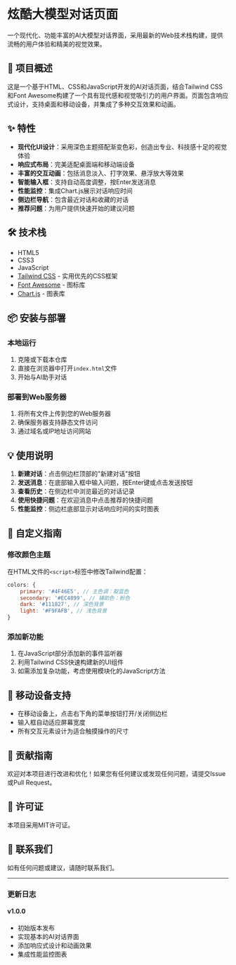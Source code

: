 # 炫酷大模型对话页面

一个现代化、功能丰富的AI大模型对话界面，采用最新的Web技术栈构建，提供流畅的用户体验和精美的视觉效果。

## 🚀 项目概述

这是一个基于HTML、CSS和JavaScript开发的AI对话页面，结合Tailwind CSS和Font Awesome构建了一个具有现代感和视觉吸引力的用户界面。页面包含响应式设计，支持桌面和移动设备，并集成了多种交互效果和动画。

## ✨ 特性

- **现代化UI设计**：采用深色主题搭配渐变色彩，创造出专业、科技感十足的视觉体验
- **响应式布局**：完美适配桌面端和移动端设备
- **丰富的交互动画**：包括消息淡入、打字效果、悬浮放大等效果
- **智能输入框**：支持自动高度调整，按Enter发送消息
- **性能监控**：集成Chart.js展示对话响应时间
- **侧边栏导航**：包含最近对话和收藏的对话
- **推荐问题**：为用户提供快速开始的建议问题

## 🛠️ 技术栈

- HTML5
- CSS3
- JavaScript
- [Tailwind CSS](https://tailwindcss.com/) - 实用优先的CSS框架
- [Font Awesome](https://fontawesome.com/) - 图标库
- [Chart.js](https://chartjs.org/) - 图表库

## 📦 安装与部署

### 本地运行

1. 克隆或下载本仓库
2. 直接在浏览器中打开`index.html`文件
3. 开始与AI助手对话

### 部署到Web服务器

1. 将所有文件上传到您的Web服务器
2. 确保服务器支持静态文件访问
3. 通过域名或IP地址访问网站

## 💡 使用说明

1. **新建对话**：点击侧边栏顶部的"新建对话"按钮
2. **发送消息**：在底部输入框中输入问题，按Enter键或点击发送按钮
3. **查看历史**：在侧边栏中浏览最近的对话记录
4. **使用快捷问题**：在欢迎消息中点击推荐的快捷问题
5. **性能监控**：侧边栏底部显示对话响应时间的实时图表

## 🎨 自定义指南

### 修改颜色主题

在HTML文件的`<script>`标签中修改Tailwind配置：

```javascript
colors: {
    primary: '#4F46E5', // 主色调：靛蓝色
    secondary: '#EC4899', // 辅助色：粉色
    dark: '#111827', // 深色背景
    light: '#F9FAFB', // 浅色背景
}
```

### 添加新功能

1. 在JavaScript部分添加新的事件监听器
2. 利用Tailwind CSS快速构建新的UI组件
3. 如需添加复杂功能，考虑使用模块化的JavaScript方法

## 📱 移动设备支持

- 在移动设备上，点击右下角的菜单按钮打开/关闭侧边栏
- 输入框自动适应屏幕宽度
- 所有交互元素设计为适合触摸操作的尺寸

## 🤝 贡献指南

欢迎对本项目进行改进和优化！如果您有任何建议或发现任何问题，请提交Issue或Pull Request。

## 📄 许可证

本项目采用MIT许可证。

## 📧 联系我们

如有任何问题或建议，请随时联系我们。

---

### 更新日志

#### v1.0.0
- 初始版本发布
- 实现基本的AI对话界面
- 添加响应式设计和动画效果
- 集成性能监控图表
